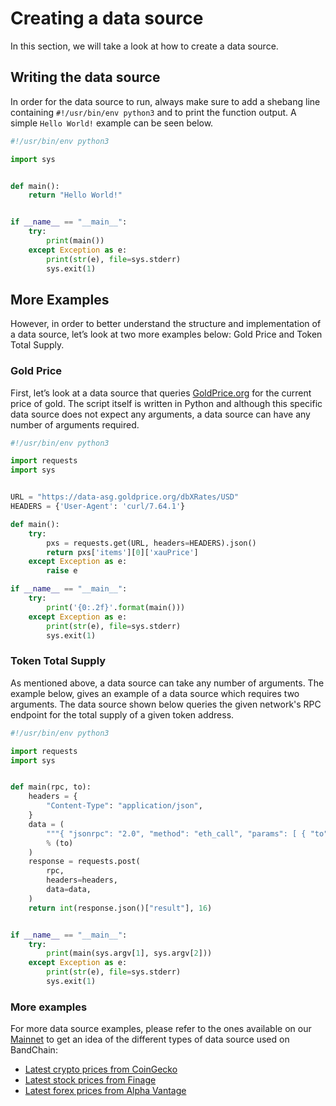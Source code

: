 <!--
order: 2
-->

# Creating a data source
In this section, we will take a look at how to create a data source.

## Writing the data source
In order for the data source to run, always make sure to add a shebang line containing `#!/usr/bin/env python3` 
and to print the function output. A simple `Hello World!` example can be seen below.

```python
#!/usr/bin/env python3

import sys


def main():
    return "Hello World!"


if __name__ == "__main__":
    try:
        print(main())
    except Exception as e:
        print(str(e), file=sys.stderr)
        sys.exit(1)

```

## More Examples
However, in order to better understand the structure and implementation of a data source, let’s look at two more 
examples below: Gold Price and Token Total Supply.

### Gold Price

First, let’s look at a data source that queries [GoldPrice.org](https://goldprice.org) for the current price of gold.
The script itself is written in Python and although this specific data source does not expect any arguments, a data 
source can have any number of arguments required.

```python
#!/usr/bin/env python3

import requests
import sys


URL = "https://data-asg.goldprice.org/dbXRates/USD"
HEADERS = {'User-Agent': 'curl/7.64.1'}

def main():
    try:
        pxs = requests.get(URL, headers=HEADERS).json()
        return pxs['items'][0]['xauPrice']
    except Exception as e:
        raise e

if __name__ == "__main__":
    try:
        print('{0:.2f}'.format(main()))
    except Exception as e:
        print(str(e), file=sys.stderr)
        sys.exit(1)
```

### Token Total Supply

As mentioned above, a data source can take any number of arguments. The example below, gives an example of a data source
which requires two arguments. The data source shown below queries the given network's RPC endpoint for the total supply 
of a given token address.

```python
#!/usr/bin/env python3

import requests
import sys


def main(rpc, to):
    headers = {
        "Content-Type": "application/json",
    }
    data = (
        """{ "jsonrpc": "2.0", "method": "eth_call", "params": [ { "to": "%s", "data": "0x18160ddd" }, "latest" ], "id": 1 }"""
        % (to)
    )
    response = requests.post(
        rpc,
        headers=headers,
        data=data,
    )
    return int(response.json()["result"], 16)


if __name__ == "__main__":
    try:
        print(main(sys.argv[1], sys.argv[2]))
    except Exception as e:
        print(str(e), file=sys.stderr)
        sys.exit(1)
```

### More examples

For more data source examples, please refer to the ones available on our [Mainnet](https://cosmoscan.io/data-sources)
to get an idea of the different types of data source used on BandChain:

- [Latest crypto prices from CoinGecko](https://cosmoscan.io/data-source/74#code)
- [Latest stock prices from Finage](https://cosmoscan.io/data-source/23#code)
- [Latest forex prices from Alpha Vantage](https://cosmoscan.io/data-source/9#code)
